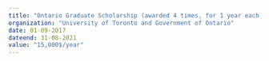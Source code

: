 ```yaml
---
title: "Ontario Graduate Scholarship (awarded 4 times, for 1 year each)"
organization: "University of Toronto and Government of Ontario"
date: 01-09-2017
dateend: 31-08-2021
value: "15,000$/year"
---
```


